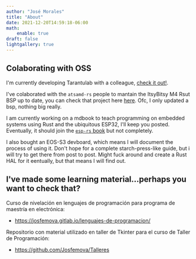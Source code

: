 ```yaml
---
author: "José Morales"
title: "About"
date: 2021-12-20T14:59:18-06:00
math: 
    enable: true
draft: false
lightgallery: true
---
```


## Colaborating with OSS

I'm currently developing Tarantulab with a colleague, [check it out!](https://gitlab.com/tarantulab).

I've colaborated with the `atsamd-rs` people to mantain the ItsyBitsy M4 Rsut BSP up to date, you can check that project here [here](https://github.com/atsamd-rs/atsamd). Ofc, I only updated a bsp, nothing big really.

I am currently working on a mdbook to teach programming on embedded systems using Rust and the ubiquitous ESP32, I'll keep you posted. Eventually, it should join the [`esp-rs` book](https://esp-rs.github.io/book/) but not completely.  

I also bought an EOS-S3 devboard, which means I will document the process of using it. Don't hope for a complete starch-press-like guide, but i will try to get there from post to post. Might fuck around and create a Rust HAL for it eentually, but that means I will find out.

## I've made some learning material...perhaps you want to check that?

Curso de nivelación en lenguajes de programación para programa de maestría en electrónica: 

- <https://josfemova.gitlab.io/lenguajes-de-programacion/>

Repositorio con material utilizado en taller de Tkinter para el curso de Taller de Programación:

- <https://github.com/Josfemova/Talleres>

